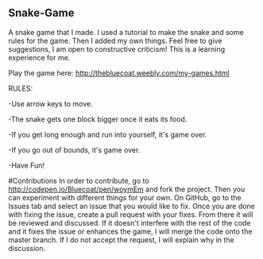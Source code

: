 ## Snake-Game
A snake game that I made. I used a tutorial to make the snake and some rules for the game. 
Then I added my own things. Feel free to give suggestions, I am open to constructive criticism! 
This is a learning experience for me.

Play the game here: http://thebluecoat.weebly.com/my-games.html

RULES:

-Use arrow keys to move.

-The snake gets one block bigger once it eats its food.

-If you get long enough and run into yourself, it's game over.

-If you go out of bounds, it's game over.

-Have Fun!

#Contributions
In order to contribute, go to http://codepen.io/Bluecoat/pen/woymEm and fork the project. Then you can experiment with different things for your own. On GitHub, go to the Issues tab and select an issue that you would like to fix. Once you are done with fixing the issue, create a pull request with your fixes. From there it will be reviewed and discussed. If it doesn't interfere with the rest of the code and it fixes the issue or enhances the game, I will merge the code onto the master branch. If I do not accept the request, I will explain why in the discussion.
